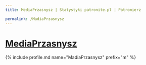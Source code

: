 ```yaml
---
title: MediaPrzasnysz | Statystyki patronite.pl | Patromierz

permalink: /MadiaPrzasnysz
---
```


# [MediaPrzasnysz](https://patronite.pl/MadiaPrzasnysz)

{% include profile.md name="MadiaPrzasnysz" prefix="m" %}
